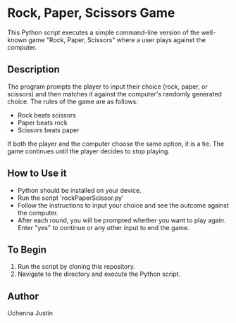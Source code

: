 # Rock, Paper, Scissors Game

This Python script executes a simple command-line version of the well-known game "Rock, Paper, Scissors" where a user plays against the computer.

## Description

The program prompts the player to input their choice (rock, paper, or scissors) and then matches it against the computer's randomly generated choice. The rules of the game are as follows:
- Rock beats scissors
- Paper beats rock
- Scissors beats paper

If both the player and the computer choose the same option, it is a tie. The game continues until the player decides to stop playing.

## How to Use it

- Python should be installed on your device.
- Run the script 'rockPaperScissor.py'
- Follow the instructions to input your choice and see the outcome against the computer.
- After each round, you will be prompted whether you want to play again. Enter "yes" to continue or any other input to end the game.

## To Begin

1. Run the script by cloning this repository.
2. Navigate to the directory and execute the Python script.

## Author

Uchenna Justin
